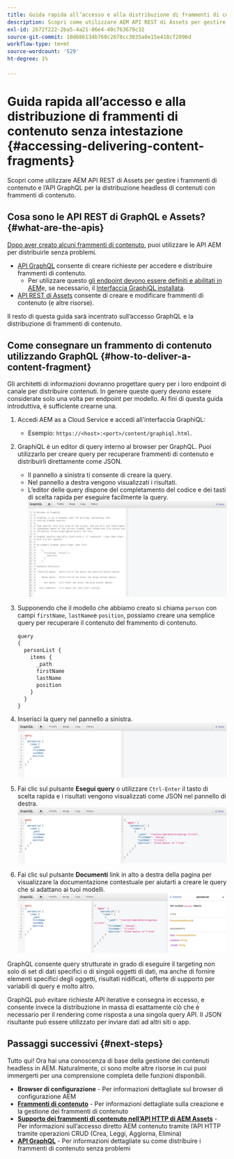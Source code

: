 ```yaml
---
title: Guida rapida all’accesso e alla distribuzione di frammenti di contenuto senza intestazione
description: Scopri come utilizzare AEM API REST di Assets per gestire i frammenti di contenuto e l’API GraphQL per la distribuzione headless di contenuti con frammenti di contenuto.
exl-id: 2b72f222-2ba5-4a21-86e4-40c763679c32
source-git-commit: 10d686134b760c2678cc3035a0e15e418cf2896d
workflow-type: tm+mt
source-wordcount: '529'
ht-degree: 1%

---
```


# Guida rapida all’accesso e alla distribuzione di frammenti di contenuto senza intestazione {#accessing-delivering-content-fragments}

Scopri come utilizzare AEM API REST di Assets per gestire i frammenti di contenuto e l’API GraphQL per la distribuzione headless di contenuti con frammenti di contenuto.

## Cosa sono le API REST di GraphQL e Assets? {#what-are-the-apis}

[Dopo aver creato alcuni frammenti di contenuto,](create-content-fragment.md) puoi utilizzare le API AEM per distribuirle senza problemi.

* [API GraphQL](/help/assets/content-fragments/graphql-api-content-fragments.md) consente di creare richieste per accedere e distribuire frammenti di contenuto.
   * Per utilizzare questo [gli endpoint devono essere definiti e abilitati in AEM](/help/assets/content-fragments/graphql-api-content-fragments.md#enabling-graphql-endpoint)e, se necessario, il [Interfaccia GraphiQL installata](/help/assets/content-fragments/graphql-api-content-fragments.md#installing-graphiql-interface).
* [API REST di Assets](/help/assets/content-fragments/assets-api-content-fragments.md) consente di creare e modificare frammenti di contenuto (e altre risorse).

Il resto di questa guida sarà incentrato sull’accesso GraphQL e la distribuzione di frammenti di contenuto.

## Come consegnare un frammento di contenuto utilizzando GraphQL {#how-to-deliver-a-content-fragment}

Gli architetti di informazioni dovranno progettare query per i loro endpoint di canale per distribuire contenuti. In genere queste query devono essere considerate solo una volta per endpoint per modello. Ai fini di questa guida introduttiva, è sufficiente crearne una.

1. Accedi AEM as a Cloud Service e accedi all&#39;interfaccia GraphiQL:
   * Esempio: `https://<host>:<port>/content/graphiql.html`.

1. GraphiQL è un editor di query interno al browser per GraphQL. Puoi utilizzarlo per creare query per recuperare frammenti di contenuto e distribuirli direttamente come JSON.
   * Il pannello a sinistra ti consente di creare la query.
   * Nel pannello a destra vengono visualizzati i risultati.
   * L’editor delle query dispone del completamento del codice e dei tasti di scelta rapida per eseguire facilmente la query.
      ![Editor GraphiQL](../assets/graphiql.png)

1. Supponendo che il modello che abbiamo creato si chiama `person` con campi `firstName`, `lastName`e `position`, possiamo creare una semplice query per recuperare il contenuto del frammento di contenuto.

   ```text
   query 
   {
     personList {
       items {
         _path
         firstName
         lastName
         position
       }
     }
   }
   ```

1. Inserisci la query nel pannello a sinistra.
   ![Query GraphiQL](../assets/graphiql-query.png)

1. Fai clic sul pulsante **Esegui query** o utilizzare `Ctrl-Enter` il tasto di scelta rapida e i risultati vengono visualizzati come JSON nel pannello di destra.
   ![Risultati GraphiQL](../assets/graphiql-results.png)

1. Fai clic sul pulsante **Documenti** link in alto a destra della pagina per visualizzare la documentazione contestuale per aiutarti a creare le query che si adattano ai tuoi modelli.
   ![Documentazione di GraphiQL](../assets/graphiql-documentation.png)

GraphQL consente query strutturate in grado di eseguire il targeting non solo di set di dati specifici o di singoli oggetti di dati, ma anche di fornire elementi specifici degli oggetti, risultati nidificati, offerte di supporto per variabili di query e molto altro.

GraphQL può evitare richieste API iterative e consegna in eccesso, e consente invece la distribuzione in massa di esattamente ciò che è necessario per il rendering come risposta a una singola query API. Il JSON risultante può essere utilizzato per inviare dati ad altri siti o app.

## Passaggi successivi {#next-steps}

Tutto qui! Ora hai una conoscenza di base della gestione dei contenuti headless in AEM. Naturalmente, ci sono molte altre risorse in cui puoi immergerti per una comprensione completa delle funzioni disponibili.

* **Browser di configurazione** - Per informazioni dettagliate sul browser di configurazione AEM
* **[Frammenti di contenuto](/help/assets/content-fragments/content-fragments.md)** - Per informazioni dettagliate sulla creazione e la gestione dei frammenti di contenuto
* **[Supporto dei frammenti di contenuto nell’API HTTP di AEM Assets](/help/assets/content-fragments/assets-api-content-fragments.md)** - Per informazioni sull’accesso diretto AEM contenuto tramite l’API HTTP tramite operazioni CRUD (Crea, Leggi, Aggiorna, Elimina)
* **[API GraphQL](/help/assets/content-fragments/graphql-api-content-fragments.md)** - Per informazioni dettagliate su come distribuire i frammenti di contenuto senza problemi

